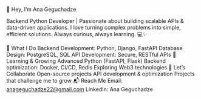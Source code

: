 👋 Hey, I’m Ana Geguchadze

Backend Python Developer | Passionate about building scalable APIs & data-driven applications.
I love turning complex problems into simple, efficient solutions. Always curious, always learning. 💻✨

🚀 What I Do
Backend Development: Python, Django, FastAPI
Database Design: PostgreSQL, SQL
API Development: Secure, RESTful APIs
🌱 Learning & Growing
Advanced Python (FastAPI, Flask)
Backend optimization: Docker, CI/CD, Redis
Exploring Web3 technologies
🤝 Let’s Collaborate
Open-source projects
API development & optimization
Projects that challenge me to grow
📬 Reach Me
Email: anageguchadze22@gmail.com
LinkedIn: Ana Geguchadze



